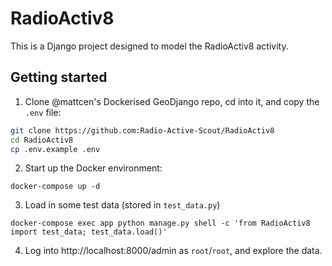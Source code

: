 # RadioActiv8

This is a Django project designed to model the RadioActiv8 activity.

## Getting started

1. Clone @mattcen's Dockerised GeoDjango repo, cd into it, and copy the `.env` file:

```sh
git clone https://github.com:Radio-Active-Scout/RadioActiv8
cd RadioActiv8
cp .env.example .env
```

2. Start up the Docker environment:

```
docker-compose up -d
```

3. Load in some test data (stored in `test_data.py`)

```
docker-compose exec app python manage.py shell -c 'from RadioActiv8 import test_data; test_data.load()'
```

4. Log into http://localhost:8000/admin as `root`/`root`, and explore the data.

